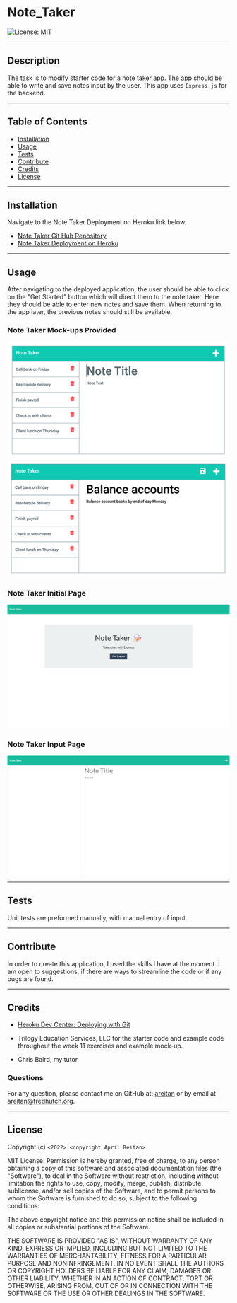 # Note_Taker

![License: MIT](https://img.shields.io/badge/License-MIT-yellow.svg)

---
## Description

The task is to modify starter code for a note taker app. The app should be able to write and save notes input by the user. This app uses ```Express.js``` for the backend.
  

---
## Table of Contents

  - [Installation](#installation)
  - [Usage](#usage)
  - [Tests](#tests)
  - [Contribute](#contribute)
  - [Credits](#credits)
  - [License](#license)


---
## Installation

Navigate to the Note Taker Deployment on Heroku link below.

- [Note Taker Git Hub Repository](https://github.com/areitan/Note_Taker)
- [Note Taker Deployment on Heroku](https://safe-refuge-98903.herokuapp.com)




---
## Usage

After navigating to the deployed application, the user should be able to click on the "Get Started" button which will direct them to the note taker. Here they should be able to enter new notes and save them. When returning to the app later, the previous notes should still be available.


### Note Taker Mock-ups Provided
![Note Taker Mock-up Screen 1](/assets/11-express-homework-demo-01.png)
![Note Taker Mock-up Screen 2](/assets/11-express-homework-demo-02.png)


### Note Taker Initial Page
![Note Taker Initial Page](/assets/safe-refuge-98903.herokuapp.com_index.html.png)

### Note Taker Input Page
![Note Taker Input Page](/assets/safe-refuge-98903.herokuapp.com_notes.html.png)




---
## Tests

Unit tests are preformed manually, with manual entry of input.


--- 
## Contribute

In order to create this application, I used the skills I have at the moment. I am open to suggestions, if there are ways to streamline the code or if any bugs are found.

---
## Credits

- [Heroku Dev Center: Deploying with Git](https://devcenter.heroku.com/articles/git#create-a-heroku-remote)

- Trilogy Education Services, LLC for the starter code and example code throughout the week 11 exercises and example mock-up.
- Chris Baird, my tutor

### Questions

For any question, please contact me on GitHub at: [areitan](https://github.com/areitan) or by email at <areitan@fredhutch.org>.

---

## License

Copyright (c) ```<2022> <copyright April Reitan>```

MIT License:
Permission is hereby granted, free of charge, to any person obtaining a copy
of this software and associated documentation files (the "Software"), to deal
in the Software without restriction, including without limitation the rights
to use, copy, modify, merge, publish, distribute, sublicense, and/or sell
copies of the Software, and to permit persons to whom the Software is
furnished to do so, subject to the following conditions:

The above copyright notice and this permission notice shall be included in all
copies or substantial portions of the Software.

THE SOFTWARE IS PROVIDED "AS IS", WITHOUT WARRANTY OF ANY KIND, EXPRESS OR
IMPLIED, INCLUDING BUT NOT LIMITED TO THE WARRANTIES OF MERCHANTABILITY,
FITNESS FOR A PARTICULAR PURPOSE AND NONINFRINGEMENT. IN NO EVENT SHALL THE
AUTHORS OR COPYRIGHT HOLDERS BE LIABLE FOR ANY CLAIM, DAMAGES OR OTHER
LIABILITY, WHETHER IN AN ACTION OF CONTRACT, TORT OR OTHERWISE, ARISING FROM,
OUT OF OR IN CONNECTION WITH THE SOFTWARE OR THE USE OR OTHER DEALINGS IN THE
SOFTWARE.